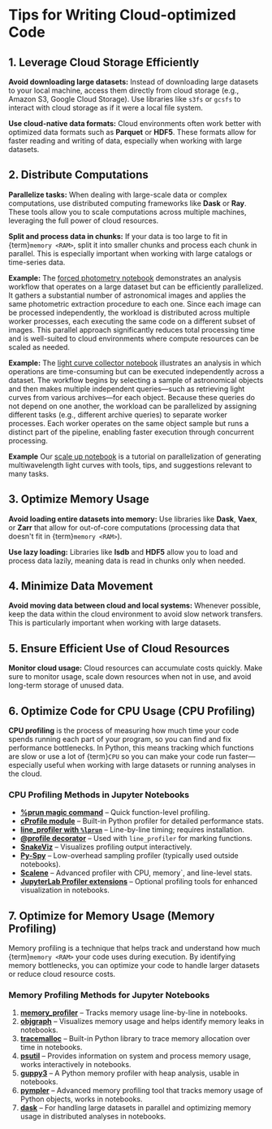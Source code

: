 # Tips for Writing Cloud-optimized Code

## 1. Leverage Cloud Storage Efficiently

**Avoid downloading large datasets:** Instead of downloading large datasets to your local machine, access them directly from cloud storage (e.g., Amazon S3, Google Cloud Storage).
Use libraries like `s3fs` or `gcsfs` to interact with cloud storage as if it were a local file system.

**Use cloud-native data formats:** Cloud environments often work better with optimized data formats such as **Parquet** or **HDF5**.
These formats allow for faster reading and writing of data, especially when working with large datasets.

## 2. Distribute Computations

**Parallelize tasks:** When dealing with large-scale data or complex computations, use distributed computing frameworks like **Dask** or **Ray**.
These tools allow you to scale computations across multiple machines, leveraging the full power of cloud resources.

**Split and process data in chunks:** If your data is too large to fit in {term}`memory <RAM>`, split it into smaller chunks and process each chunk in parallel.
This is especially important when working with large catalogs or time-series data.

**Example:** The [forced photometry notebook](https://nasa-fornax.github.io/fornax-demo-notebooks/forced_photometry/multiband_photometry.html) demonstrates an analysis workflow that operates on a large dataset but can be efficiently parallelized.
It gathers a substantial number of astronomical images and applies the same photometric extraction procedure to each one.
Since each image can be processed independently, the workload is distributed across multiple worker processes, each executing the same code on a different subset of images.
This parallel approach significantly reduces total processing time and is well-suited to cloud environments where compute resources can be scaled as needed.

**Example:** The [light curve collector notebook](https://nasa-fornax.github.io/fornax-demo-notebooks/light_curves/light_curve_collector.html) illustrates an analysis in which operations are time-consuming but can be executed independently across a dataset.
The workflow begins by selecting a sample of astronomical objects and then makes multiple independent queries—such as retrieving light curves from various archives—for each object.
Because these queries do not depend on one another, the workload can be parallelized by assigning different tasks (e.g., different archive queries) to separate worker processes.
Each worker operates on the same object sample but runs a distinct part of the pipeline, enabling faster execution through concurrent processing.

**Example** Our [scale up notebook](https://nasa-fornax.github.io/fornax-demo-notebooks/light_curves/scale_up.html) is a tutorial on parallelization of generating multiwavelength light curves with tools, tips, and suggestions relevant to many tasks.

## 3. Optimize Memory Usage

**Avoid loading entire datasets into memory:** Use libraries like **Dask**, **Vaex**, or **Zarr** that allow for out-of-core computations (processing data that doesn't fit in {term}`memory <RAM>`).

**Use lazy loading:** Libraries like **lsdb** and **HDF5** allow you to load and process data lazily, meaning data is read in chunks only when needed.

## 4. Minimize Data Movement

**Avoid moving data between cloud and local systems:** Whenever possible, keep the data within the cloud environment to avoid slow network transfers.
This is particularly important when working with large datasets.

## 5. Ensure Efficient Use of Cloud Resources

**Monitor cloud usage:** Cloud resources can accumulate costs quickly.
Make sure to monitor usage, scale down resources when not in use, and avoid long-term storage of unused data.

## 6. Optimize Code for CPU Usage (CPU Profiling)

**CPU profiling** is the process of measuring how much time your code spends running each part of your program, so you can find and fix performance bottlenecks.
In Python, this means tracking which functions are slow or use a lot of {term}`CPU` so you can make your code run faster—especially useful when working with large datasets or running analyses in the cloud.

### CPU Profiling Methods in Jupyter Notebooks

-   **[%prun magic command](https://ipython.readthedocs.io/en/stable/interactive/magics.html#magic-prun)** – Quick function-level profiling.
-   **[cProfile module](https://docs.python.org/3/library/profile.html)** – Built-in Python profiler for detailed performance stats.
-   **[line_profiler with `%lprun`](https://github.com/pyutils/line_profiler)** – Line-by-line timing; requires installation.
-   **[\@profile decorator](https://github.com/pyutils/line_profiler#usage)** – Used with `line_profiler` for marking functions.
-   **[SnakeViz](https://jiffyclub.github.io/snakeviz/)** – Visualizes profiling output interactively.
-   **[Py-Spy](https://github.com/benfred/py-spy)** – Low-overhead sampling profiler (typically used outside notebooks).
-   **[Scalene](https://github.com/plasma-umass/scalene)** – Advanced profiler with CPU, memory`, and line-level stats.
-   **[JupyterLab Profiler extensions](https://github.com/jupyterlab-contrib/jupyterlab-profiling)** – Optional profiling tools for enhanced visualization in notebooks.

## 7. Optimize for Memory Usage (Memory Profiling)

Memory profiling is a technique that helps track and understand how much {term}`memory <RAM>` your code uses during execution.
By identifying memory bottlenecks, you can optimize your code to handle larger datasets or reduce cloud resource costs.

### Memory Profiling Methods for Jupyter Notebooks

1.  **[memory_profiler](https://pypi.org/project/memory-profiler/)** – Tracks memory usage line-by-line in notebooks.
2.  **[objgraph](https://mg.pov.lt/objgraph/)** – Visualizes memory usage and helps identify memory leaks in notebooks.
3.  **[tracemalloc](https://docs.python.org/3/library/tracemalloc.html)** – Built-in Python library to trace memory allocation over time in notebooks.
4.  **[psutil](https://psutil.readthedocs.io/en/latest/)** – Provides information on system and process memory usage, works interactively in notebooks.
5.  **[guppy3](https://pypi.org/project/guppy3/)** – A Python memory profiler with heap analysis, usable in notebooks.
6.  **[pympler](https://pympler.readthedocs.io/en/latest/)** – Advanced memory profiling tool that tracks memory usage of Python objects, works in notebooks.
7.  **[dask](https://docs.dask.org/en/stable/)** – For handling large datasets in parallel and optimizing memory usage in distributed analyses in notebooks.
